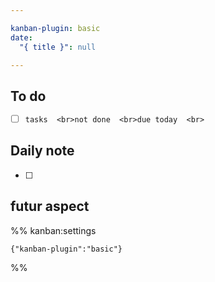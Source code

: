 ```yaml
---

kanban-plugin: basic
date:
  "{ title }": null

---
```


## To do

- [ ] ```tasks  <br>not done  <br>due today  <br>```


## Daily note

- [ ] 


## futur aspect





%% kanban:settings
```
{"kanban-plugin":"basic"}
```
%%